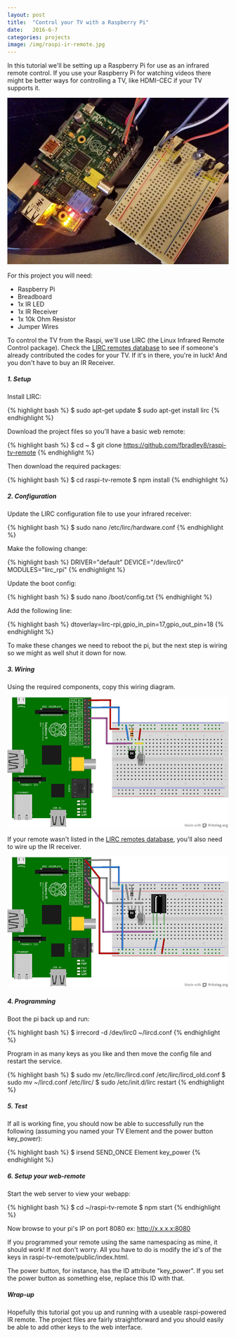 ```yaml
---
layout: post
title:  "Control your TV with a Raspberry Pi"
date:   2016-6-7
categories: projects
image: /img/raspi-ir-remote.jpg
---
```


In this tutorial we'll be setting up a Raspberry Pi for use as an infrared remote control. If you use your Raspberry Pi for watching videos there might be better ways for controlling a TV, like HDMI-CEC if your TV supports it.

![Completed Raspi and breadboard](/img/raspi-ir-remote.jpg)

For this project you will need:

- Raspberry Pi
- Breadboard
- 1x IR LED
- 1x IR Receiver
- 1x 10k Ohm Resistor
- Jumper Wires

To control the TV from the Raspi, we'll use LIRC (the Linux Infrared Remote Control package). Check the [LIRC remotes database](http://lirc-remotes.sourceforge.net/remotes-table.html) to see if someone's already contributed the codes for your TV. If it's in there, you're in luck! And you don't have to buy an IR Receiver.

##### 1. Setup

Install LIRC:

{% highlight bash %}
$ sudo apt-get update
$ sudo apt-get install lirc
{% endhighlight %}

Download the project files so you'll have a basic web remote:

{% highlight bash %}
$ cd ~
$ git clone https://github.com/fbradley8/raspi-tv-remote
{% endhighlight %}

Then download the required packages:

{% highlight bash %}
$ cd raspi-tv-remote
$ npm install
{% endhighlight %}

##### 2. Configuration

Update the LIRC configuration file to use your infrared receiver:

{% highlight bash %}
$ sudo nano /etc/lirc/hardware.conf
{% endhighlight %}

Make the following change:

{% highlight bash %}
DRIVER="default"
DEVICE="/dev/lirc0"
MODULES="lirc_rpi"
{% endhighlight %}

Update the boot config:

{% highlight bash %}
$ sudo nano /boot/config.txt
{% endhighlight %}

Add the following line:

{% highlight bash %}
dtoverlay=lirc-rpi,gpio_in_pin=17,gpio_out_pin=18
{% endhighlight %}

To make these changes we need to reboot the pi, but the next step is wiring so we might as well shut it down for now.

##### 3. Wiring

Using the required components, copy this wiring diagram.

![figure 1](/img/raspi-ir-remote-fig1.png)

If your remote wasn't listed in the [LIRC remotes database](http://lirc-remotes.sourceforge.net/remotes-table.html), you'll also need to wire up the IR receiver.

![figure 2](/img/raspi-ir-remote-fig2.png)

##### 4. Programming

Boot the pi back up and run:

{% highlight bash %}
$ irrecord -d /dev/lirc0 ~/lircd.conf
{% endhighlight %}

Program in as many keys as you like and then move the config file and restart the service.

{% highlight bash %}
$ sudo mv /etc/lirc/lircd.conf /etc/lirc/lircd_old.conf
$ sudo mv ~/lircd.conf /etc/lirc/
$ sudo /etc/init.d/lirc restart
{% endhighlight %}

##### 5. Test

If all is working fine, you should now be able to successfully run the following (assuming you named your TV Element and the power button key_power):

{% highlight bash %}
$ irsend SEND_ONCE Element key_power
{% endhighlight %}

##### 6. Setup your web-remote

Start the web server to view your webapp:

{% highlight bash %}
$ cd ~/raspi-tv-remote
$ npm start
{% endhighlight %}

Now browse to your pi's IP on port 8080 ex: http://x.x.x.x:8080

If you programmed your remote using the same namespacing as mine, it should work! If not don't worry. All you have to do is modify the id's of the keys in raspi-tv-remote/public/index.html.

The power button, for instance, has the ID attribute "key_power". If you set the power button as something else, replace this ID with that.

##### Wrap-up

Hopefully this tutorial got you up and running with a useable raspi-powered IR remote. The project files are fairly straightforward and you should easily be able to add other keys to the web interface.
